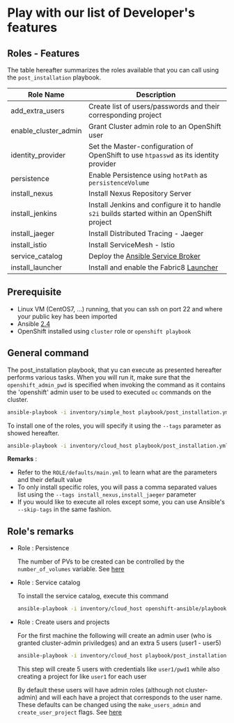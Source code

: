 # Play with our list of Developer's features

## Roles - Features

The table hereafter summarizes the roles available that you can call using the `post_installation` playbook.

| Role Name | Description  |
| --------- | ------------ | 
| add_extra_users | Create list of users/passwords and their corresponding project |
| enable_cluster_admin | Grant Cluster admin role to an OpenShift user |
| identity_provider | Set the Master-configuration of OpenShift to use `htpasswd` as its identity provider |
| persistence | Enable Persistence using `hotPath` as `persistenceVolume` |
| install_nexus | Install Nexus Repository Server |
| install_jenkins | Install Jenkins and configure it to handle `s2i` builds started within an OpenShift project |
| install_jaeger | Install Distributed Tracing - Jaeger |
| install_istio | Install ServiceMesh - Istio |
| service_catalog | Deploy the [Ansible Service Broker](http://automationbroker.io/) |
| install_launcher | Install and enable the Fabric8 [Launcher](http://fabric8-launcher) |

## Prerequisite

  - Linux VM (CentOS7, ...) running, that you can ssh on port 22 and where your public key has been imported
  - Ansible [2.4](http://docs.ansible.com/ansible/latest/installation_guide/intro_installation.html)
  - OpenShift installed using `cluster` role or `openshift playbook`

## General command

The post_installation playbook, that yu can execute as presented hereafter performs various tasks.
When you will run it, make sure that the `openshift_admin_pwd` is specified when invoking the command as it contains the 'openshift' admin user
to be used to executed `oc` commands on the cluster.

```bash
ansible-playbook -i inventory/simple_host playbook/post_installation.yml -e openshift_admin_pwd=admin
```

To install one of the roles, you will specify it using the `--tags` parameter as showed hereafter.

```bash
ansible-playbook -i inventory/cloud_host playbook/post_installation.yml -e openshift_admin_pwd=admin --tags "enable_cluster_admin"
```

**Remarks** : 

- Refer to the `ROLE/defaults/main.yml` to learn what are the parameters and their default value
- To only install specific roles, you will pass a comma separated values list using the `--tags install_nexus,install_jaeger` parameter
- If you would like to execute all roles except some, you can use Ansible's `--skip-tags` in the same fashion. 

## Role's remarks

- Role : Persistence 

  The number of PVs to be created can be controlled by the `number_of_volumes` variable. See [here](playbook/roles/persistence/defaults/main.yml)

- Role : Service catalog

  To install the service catalog, execute this command
  ```bash
  ansible-playbook -i inventory/cloud_host openshift-ansible/playbooks/openshift-service-catalog/config.yml
  ```

- Role : Create users and projects

  For the first machine the following will create an admin user (who is granted cluster-admin priviledges) and an extra 5 users (user1 - user5)

  ```bash
  ansible-playbook -i inventory/cloud_host playbook/post_installation.yml --tags add_extra_users -e number_of_extra_users=5 -e first_extra_user_offset=1 -e openshift_admin_pwd=admin
  ```
  
  This step will create 5 users with credentials like `user1/pwd1` while also creating a project for like `user1` for each user
  
  By default these users will have admin roles (although not cluster-admin) and will each have a project that corresponds to the user name.
  These defaults can be changed using the `make_users_admin` and `create_user_project` flags. See [here](playbook/roles/add_extra_users/defaults/main.yml) 
